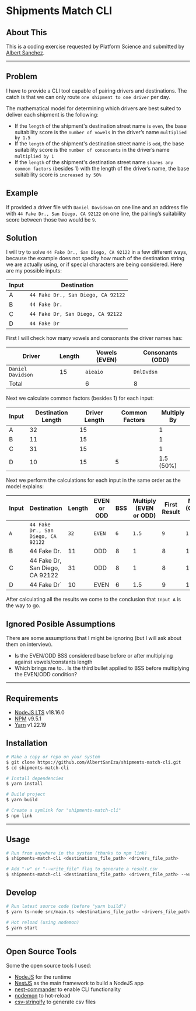 # Shipments Match CLI

## About This

This is a coding exercise requested by Platform Science and submitted by [Albert Sanchez](https://www.linkedin.com/in/albertsaniza).

---

## Problem

I have to provide a CLI tool capable of pairing drivers and destinations. The catch is that we can only route `one shipment to one driver` per day.

The mathematical model for determining which drivers are best suited to deliver each shipment is the following:

-   If the `length` of the shipment's destination street name is `even`, the base suitability score is the `number of vowels` in the driver’s name `multiplied by 1.5`
-   If the `length` of the shipment's destination street name is `odd`, the base suitability score is the `number of consonants` in the driver’s name `multiplied by 1`
-   If the `length` of the shipment's destination street name `shares any common factors` (besides 1) with the length of the driver’s name, the base suitability score is `increased by 50%`

## Example

If provided a driver file with `Daniel Davidson` on one line and an address file with `44 Fake Dr., San Diego, CA 92122` on one line, the pairing’s suitability score between those two would be `9`.

## Solution

I will try to solve `44 Fake Dr., San Diego, CA 92122` in a few different ways, because the example does not specify how much of the destination string we are actually using, or if special characters are being considered. Here are my possible inputs:

| Input | Destination                        |
| ----- | ---------------------------------- |
| A     | `44 Fake Dr., San Diego, CA 92122` |
| B     | `44 Fake Dr.`                      |
| C     | `44 Fake Dr, San Diego, CA 92122`  |
| D     | `44 Fake Dr`                       |

First I will check how many vowels and consonants the driver names has:

| Driver            | Length | Vowels (EVEN) | Consonants (ODD) |
| ----------------- | ------ | ------------- | ---------------- |
| `Daniel Davidson` | 15     | `aieaio`      | `DnlDvdsn`       |
| Total             |        | 6             | 8                |

Next we calculate common factors (besides 1) for each input:

| Input | Destination Length | Driver Length | Common Factors | Multiply By |
| ----- | ------------------ | ------------- | -------------- | ----------- |
| A     | 32                 | 15            |                | 1           |
| B     | 11                 | 15            |                | 1           |
| C     | 31                 | 15            |                | 1           |
| D     | 10                 | 15            | 5              | 1.5 (50%)   |

Next we perform the calculations for each input in the same order as the model explains:

| Input | Destination                        | Length | EVEN or ODD | BSS | Multiply (EVEN or ODD) | First Result | Multiply (Common Factor) | Final Result |
| ----- | ---------------------------------- | ------ | ----------- | --- | ---------------------- | ------------ | ------------------------ | ------------ |
| `A`   | `44 Fake Dr., San Diego, CA 92122` | `32`   | `EVEN`      | `6` | `1.5`                  | `9`          | `1`                      | `9`          |
| B     | 44 Fake Dr.                        | 11     | ODD         | 8   | 1                      | 8            | 1                        | 8            |
| C     | 44 Fake Dr, San Diego, CA 92122    | 31     | ODD         | 8   | 1                      | 8            | 1                        | 8            |
| D     | 44 Fake Dr`                        | 10     | EVEN        | 6   | 1.5                    | 9            | 1.5                      | 13.5         |

After calculating all the results we come to the conclusion that `Input A` is the way to go.

## Ignored Posible Assumptions

There are some assumptions that I might be ignoring (but I will ask about them on interview).

-   Is the EVEN/ODD BSS considered base before or after multiplying against vowels/constants length
-   Which brings me to... Is the third bullet applied to BSS before multiplying the EVEN/ODD condition?

---

## Requirements

-   [NodeJS LTS](https://nodejs.org/en/) v18.16.0
-   [NPM](https://nodejs.org/en/) v9.5.1
-   [Yarn](https://classic.yarnpkg.com/lang/en/docs/install) v1.22.19

## Installation

```bash
# Make a copy or repo on your system
$ git clone https://github.com/AlbertSanIza/shipments-match-cli.git
$ cd shipments-match-cli

# Install dependencies
$ yarn install

# Build project
$ yarn build

# Create a symlink for "shipments-match-cli"
$ npm link
```

---

## Usage

```bash
# Run from anywhere in the system (thanks to npm link)
$ shipments-match-cli <destinations_file_path> <drivers_file_path>

# Add "-w" or "--write_file" flag to generate a result.csv
$ shipments-match-cli <destinations_file_path> <drivers_file_path> --write_file
```

## Develop

```bash
# Run latest source code (before "yarn build")
$ yarn ts-node src/main.ts <destinations_file_path> <drivers_file_path>

# Hot reload (using nodemon)
$ yarn start
```

---

## Open Source Tools

Some the open source tools I used:

-   [NodeJS](https://nodejs.org/en/about/) for the runtime
-   [NestJS](https://nestjs.com/) as the main framework to build a NodeJS app
-   [nest-commander](https://nodejs.org/en/) to enable CLI functionality
-   [nodemon](https://nodemon.io/) to hot-reload
-   [csv-stringify](https://csv.js.org/stringify/) to generate csv files
